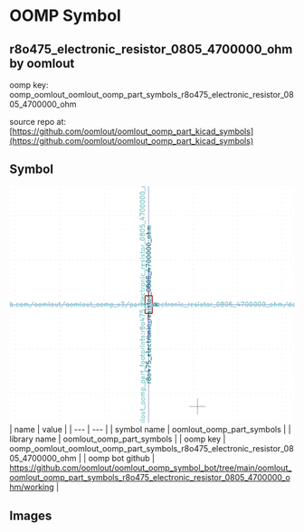 # OOMP Symbol  
## r8o475_electronic_resistor_0805_4700000_ohm  by oomlout  
  
oomp key: oomp_oomlout_oomlout_oomp_part_symbols_r8o475_electronic_resistor_0805_4700000_ohm  
  
source repo at: [https://github.com/oomlout/oomlout_oomp_part_kicad_symbols](https://github.com/oomlout/oomlout_oomp_part_kicad_symbols)  
## Symbol  
  
[![working.png](working_600.png)](working.png)  
| name | value | 
| --- | --- | 
| symbol name | oomlout_oomp_part_symbols | 
| library name | oomlout_oomp_part_symbols | 
| oomp key | oomp_oomlout_oomlout_oomp_part_symbols_r8o475_electronic_resistor_0805_4700000_ohm | 
| oomp bot github | https://github.com/oomlout/oomlout_oomp_symbol_bot/tree/main/oomlout_oomlout_oomp_part_symbols_r8o475_electronic_resistor_0805_4700000_ohm/working | 
## Images  
